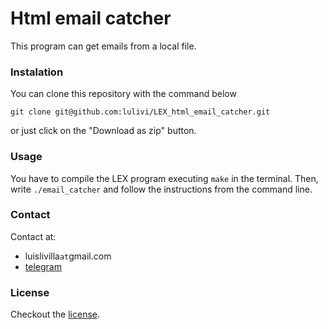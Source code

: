 # Html email catcher

This program can get emails from a local file.

### Instalation

You can clone this repository with the command below
```
git clone git@github.com:lulivi/LEX_html_email_catcher.git
```
or just click on the "Download as zip" button.

### Usage

You have to compile the LEX program executing `make` in the terminal.
Then, write `./email_catcher` and follow the instructions from the command line.


### Contact
Contact at:
 - luislivilla`at`gmail.com
 - [telegram](http://t.me/luvo0)

### License
Checkout the [license](https://github.com/lulivi/LEX_html_email_catcher/blob/master/LICENSE).
